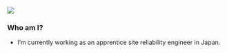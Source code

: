 ![](https://img.shields.io/badge/I%20am-sleepy-abe827?style=flat-square)

### Who am I?

- I’m currently working as an apprentice site reliability engineer in Japan.

<!--
**abetar0/abetar0** is a ✨ _special_ ✨ repository because its `README.md` (this file) appears on your GitHub profile.

Here are some ideas to get you started:

- 🔭 I’m currently working on ...
- 🌱 I’m currently learning ...
- 👯 I’m looking to collaborate on ...
- 🤔 I’m looking for help with ...
- 💬 Ask me about ...
- 📫 How to reach me: ...
- 😄 Pronouns: ...
- ⚡ Fun fact: ...
-->
